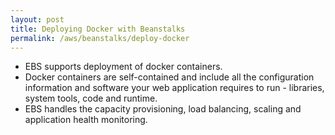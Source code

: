 ```yaml
---
layout: post
title: Deploying Docker with Beanstalks
permalink: /aws/beanstalks/deploy-docker
---
```


- EBS supports deployment of docker containers.
- Docker containers are self-contained and include all the configuration information and software your web application requires to run - libraries, system tools, code and runtime.
- EBS handles the capacity provisioning, load balancing, scaling and application health monitoring.
